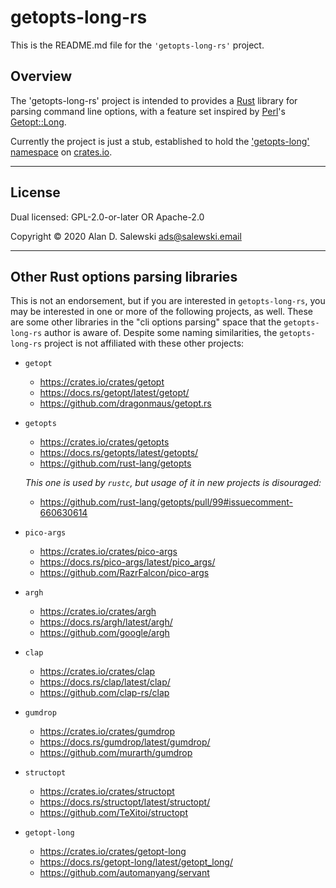 # getopts-long-rs

This is the README.md file for the `'getopts-long-rs'` project.

## Overview

The 'getopts-long-rs' project is intended to provides a [Rust][rust-lang-org]
library for parsing command line options, with a feature set inspired by
[Perl][perl-org]'s [Getopt::Long][m-cpan-golong].

Currently the project is just a stub, established to hold the
['getopts-long' namespace][crates-io-golong] on [crates.io][crates-io].


----

## License

Dual licensed: GPL-2.0-or-later OR Apache-2.0

Copyright © 2020 Alan D. Salewski <ads@salewski.email>


----

## Other Rust options parsing libraries

This is not an endorsement, but if you are interested in `getopts-long-rs`,
you may be interested in one or more of the following projects, as well. These
are some other libraries in the "cli options parsing" space that the
`getopts-long-rs` author is aware of. Despite some naming similarities, the
`getopts-long-rs` project is not affiliated with these other projects:

   * `getopt`
      * https://crates.io/crates/getopt
      * https://docs.rs/getopt/latest/getopt/
      * https://github.com/dragonmaus/getopt.rs
   * `getopts`
      * https://crates.io/crates/getopts
      * https://docs.rs/getopts/latest/getopts/
      * https://github.com/rust-lang/getopts

     *This one is used by `rustc`, but usage of it in new projects is
     disouraged:*
      * https://github.com/rust-lang/getopts/pull/99#issuecomment-660630614
   * `pico-args`
      * https://crates.io/crates/pico-args
      * https://docs.rs/pico-args/latest/pico_args/
      * https://github.com/RazrFalcon/pico-args
   * `argh`
      * https://crates.io/crates/argh
      * https://docs.rs/argh/latest/argh/
      * https://github.com/google/argh
   * `clap`
      * https://crates.io/crates/clap
      * https://docs.rs/clap/latest/clap/
      * https://github.com/clap-rs/clap
   * `gumdrop`
      * https://crates.io/crates/gumdrop
      * https://docs.rs/gumdrop/latest/gumdrop/
      * https://github.com/murarth/gumdrop
   * `structopt`
      * https://crates.io/crates/structopt
      * https://docs.rs/structopt/latest/structopt/
      * https://github.com/TeXitoi/structopt
   * `getopt-long`
      * https://crates.io/crates/getopt-long
      * https://docs.rs/getopt-long/latest/getopt_long/
      * https://github.com/automanyang/servant


[BUGS]:         https://github.com/salewski/getopts-long-rs/blob/master/BUGS
[COPYING]:      https://github.com/salewski/getopts-long-rs/blob/master/COPYING
[HACKING]:      https://github.com/salewski/getopts-long-rs/blob/master/HACKING
[INSTALL]:      https://github.com/salewski/getopts-long-rs/blob/master/INSTALL
[NEWS]:         https://github.com/salewski/getopts-long-rs/blob/master/NEWS

[m-cpan-golong]: https://metacpan.org/pod/Getopt::Long  "Getopt::Long  (metacpan.org)"
[perl-org]:      https://www.perl.org/                  "site: www.perl.org"

[crates-io]:        https://crates.io/                     "site: crates.io"
[crates-io-golong]: https://crates.io/crates/getopts-long  "getopts-long  (crates.io)"
[rust-lang-org]:    https://www.rust-lang.org/             "site: www.rust-lang.org"
